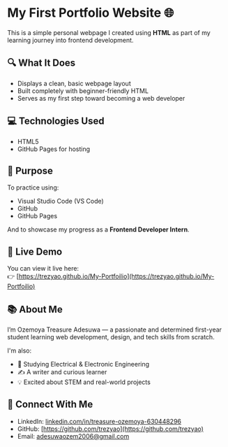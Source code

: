 # My First Portfolio Website 🌐

This is a simple personal webpage I created using **HTML** as part of my learning journey into frontend development.

## 🔍 What It Does

- Displays a clean, basic webpage layout
- Built completely with beginner-friendly HTML
- Serves as my first step toward becoming a web developer

## 💻 Technologies Used

- HTML5
- GitHub Pages for hosting

## 🎯 Purpose

To practice using:
- Visual Studio Code (VS Code)
- GitHub
- GitHub Pages

And to showcase my progress as a **Frontend Developer Intern**.

## 🚀 Live Demo

You can view it live here:  
👉 [https://trezyao.github.io/My-Portfoilio](https://trezyao.github.io/My-Portfoilio)

## 📚 About Me

I’m Ozemoya Treasure Adesuwa — a passionate and determined first-year student learning web development, design, and tech skills from scratch.

I'm also:
- 📘 Studying Electrical & Electronic Engineering
- ✍️ A writer and curious learner
- 💡 Excited about STEM and real-world projects

## 🤝 Connect With Me

- LinkedIn: [linkedin.com/in/treasure-ozemoya-630448296](#)
- GitHub: [https://github.com/trezyao](https://github.com/trezyao)
- Email: adesuwaozem2006@gmail.com

